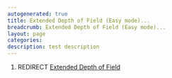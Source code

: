 ```yaml
---
autogenerated: true
title: Extended Depth of Field (Easy mode)...
breadcrumb: Extended Depth of Field (Easy mode)...
layout: page
categories: 
description: test description
---
```


1.  REDIRECT [Extended Depth of Field](Extended_Depth_of_Field )
